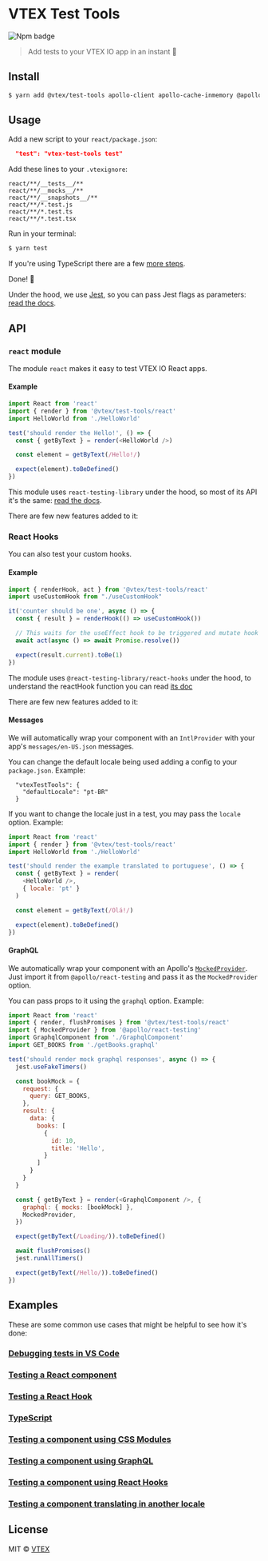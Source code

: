 # VTEX Test Tools

![Npm badge](https://img.shields.io/npm/v/@vtex/test-tools.svg?style=flat-square)

> Add tests to your VTEX IO app in an instant 🚀

## Install

```sh
$ yarn add @vtex/test-tools apollo-client apollo-cache-inmemory @apollo/react-testing react-intl graphql @types/jest @types/node @types/react @types/react-intl -D
```

## Usage

Add a new script to your `react/package.json`:

```json
  "test": "vtex-test-tools test"
```

Add these lines to your `.vtexignore`:

```
react/**/__tests__/**
react/**/__mocks__/**
react/**/__snapshots__/**
react/**/*.test.js
react/**/*.test.ts
react/**/*.test.tsx
```

Run in your terminal:

```sh
$ yarn test
```

If you're using TypeScript there are a few [more steps](./examples/typescript/).

Done! 🎉

Under the hood, we use [Jest](https://jestjs.io/), so you can pass Jest flags as parameters: [read the docs](https://jestjs.io/docs/en/cli.html).

## API

### `react` module

The module `react` makes it easy to test VTEX IO React apps.

#### Example

```js
import React from 'react'
import { render } from '@vtex/test-tools/react'
import HelloWorld from './HelloWorld'

test('should render the Hello!', () => {
  const { getByText } = render(<HelloWorld />)

  const element = getByText(/Hello!/)

  expect(element).toBeDefined()
})
```

This module uses `react-testing-library` under the hood, so most of its API it's the same: [read the docs](https://testing-library.com/docs/intro).

There are few new features added to it:

### React Hooks

You can also test your custom hooks.

#### Example

```js
import { renderHook, act } from '@vtex/test-tools/react'
import useCustomHook from "./useCustomHook"

it('counter should be one', async () => {
  const { result } = renderHook(() => useCustomHook())

  // This waits for the useEffect hook to be triggered and mutate hook state
  await act(async () => await Promise.resolve())

  expect(result.current).toBe(1)
})
```

<!-- https://react-hooks-testing-library.com/ -->
The module uses `@react-testing-library/react-hooks` under the hood, to understand the reactHook function you can read [its doc](https://react-hooks-testing-library.com/reference/api)

There are few new features added to it:

#### Messages

We will automatically wrap your component with an `IntlProvider` with your app's `messages/en-US.json` messages.

You can change the default locale being used adding a config to your `package.json`. Example:

```
  "vtexTestTools": {
    "defaultLocale": "pt-BR"
  }
```

If you want to change the locale just in a test, you may pass the `locale` option. Example:

```js
import React from 'react'
import { render } from '@vtex/test-tools/react'
import HelloWorld from './HelloWorld'

test('should render the example translated to portuguese', () => {
  const { getByText } = render(
    <HelloWorld />,
    { locale: 'pt' }
  )

  const element = getByText(/Olá!/)

  expect(element).toBeDefined()
})

```

#### GraphQL

We automatically wrap your component with an Apollo's [`MockedProvider`](https://www.apollographql.com/docs/react/development-testing/testing/). Just import it from `@apollo/react-testing` and pass it as the `MockedProvider` option.

You can pass props to it using the `graphql` option. Example:

```js
import React from 'react'
import { render, flushPromises } from '@vtex/test-tools/react'
import { MockedProvider } from '@apollo/react-testing'
import GraphqlComponent from './GraphqlComponent'
import GET_BOOKS from './getBooks.graphql'

test('should render mock graphql responses', async () => {
  jest.useFakeTimers()

  const bookMock = {
    request: {
      query: GET_BOOKS,
    },
    result: {
      data: {
        books: [
          {
            id: 10,
            title: 'Hello',
          }
        ]
      }
    }
  }

  const { getByText } = render(<GraphqlComponent />, {
    graphql: { mocks: [bookMock] },
    MockedProvider,
  })

  expect(getByText(/Loading/)).toBeDefined()

  await flushPromises()
  jest.runAllTimers()

  expect(getByText(/Hello/)).toBeDefined()
})
```

## Examples

These are some common use cases that might be helpful to see how it's done:

### [Debugging tests in VS Code](./examples/vscode/)

### [Testing a React component](https://github.com/klzns/test-repo/blob/master/react/JsComponent.test.js)

### [Testing a React Hook](./examples/hooks/)

### [TypeScript](./examples/typescript/)

### [Testing a component using CSS Modules](https://github.com/klzns/test-repo/blob/master/react/CssComponent.test.js)

### [Testing a component using GraphQL](https://github.com/klzns/test-repo/blob/master/react/GraphqlComponent.test.js)

### [Testing a component using React Hooks](https://github.com/klzns/test-repo/blob/master/react/HooksComponent.test.js)

### [Testing a component translating in another locale](https://github.com/klzns/test-repo/blob/master/react/LocaleComponent.test.js)

## License

MIT © [VTEX](https://www.vtex.com)
